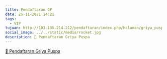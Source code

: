 ```yaml
---
title: Pendaftaran GP
date: 26-11-2021 14:21
tags:
  - VIP
tujuan: http://103.135.214.212/pendaftaran/index.php/halaman/griya_puspa
social_image: ../../static/media/rocket.jpg
description: 🔗 Pendaftaran Griya Puspa
---
```

[🔗 Pendaftaran Griya Puspa](http://103.135.214.212/pendaftaran/index.php/halaman/griya_puspa)